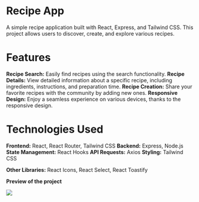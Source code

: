 # Recipe App

A simple recipe application built with React, Express, and Tailwind CSS. This project allows users to discover, create, and explore various recipes.

# Features
<b>Recipe Search:</b> Easily find recipes using the search functionality.
<b>Recipe Details:</b> View detailed information about a specific recipe, including ingredients, instructions, and preparation time.
<b>Recipe Creation:</b> Share your favorite recipes with the community by adding new ones.
<b>Responsive Design:</b> Enjoy a seamless experience on various devices, thanks to the responsive design.

# Technologies Used
<b>Frontend:</b> React, React Router, Tailwind CSS
<b>Backend:</b> Express, Node.js
<b>State Management:</b> React Hooks
<b>API Requests:</b> Axios
<b>Styling:</b> Tailwind CSS

<b>Other Libraries:</b> React Icons, React Select, React Toastify

<b>Preview of the project</b>

![](recipe_screen.gif)


